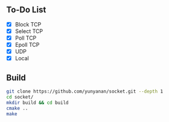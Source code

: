 
## To-Do List
  + [X] Block TCP
  + [X] Select TCP
  + [X] Poll TCP
  + [X] Epoll TCP
  + [X] UDP
  + [X] Local

## Build

```bash
git clone https://github.com/yunyanan/socket.git --depth 1
cd socket/
mkdir build && cd build
cmake ..
make
```
